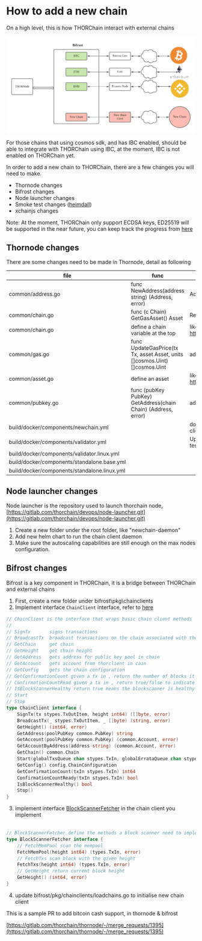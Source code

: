 # How to add a new chain

On a high level, this is how THORChain interact with external chains

![images/newchain.png](images/newchain.png)

For those chains that using cosmos sdk, and has IBC enabled, should be able to integrate with THORChain using IBC, at the moment, IBC is not enabled on THORChain yet.

In order to add a new chain to THORChain, there are a few changes you will need to make.

- Thornode changes
- Bifrost changes
- Node launcher changes
- Smoke test changes ([heimdall](https://gitlab.com/thorchain/heimdall))
- xchainjs changes

Note: At the moment, THORChain only support ECDSA keys, ED25519 will be supported in the near future, you can keep track the progress from [here](https://gitlab.com/thorchain/thornode/-/issues/972)

## Thornode changes

There are some changes need to be made in Thornode, detail as following

|file                                        |func                                                                      |logic                                                                                                                 |
|--------------------------------------------|--------------------------------------------------------------------------|----------------------------------------------------------------------------------------------------------------------|
|common/address.go                           |func NewAddress(address string) (Address, error)                          |Add logic to parse an address                                                                                         |
|common/chain.go                             |func (c Chain) GetGasAsset() Asset                                        |Return gas asset for the chain                                                                                        |
|common/chain.go                             |define a chain variable at the top                                        |like https://gitlab.com/thorchain/thornode/-/blob/develop/common/chain.go#L22                                         |
|common/gas.go                               |func UpdateGasPrice(tx Tx, asset Asset, units []cosmos.Uint) []cosmos.Uint|add logic in regards to how to update gas                                                                             |
|common/asset.go                             |define an asset                                                           |like https://gitlab.com/thorchain/thornode/-/blob/develop/common/asset.go#L22                                         |
|common/pubkey.go                            |func (pubKey PubKey) GetAddress(chain Chain) (Address, error)             |add logic to get address from a pubic key                                                                             |
|build/docker/components/newchain.yml        |                                                                          |docker composer file to run the chain client , run it in regtest mode , so as the client will be used for mocknet test|
|build/docker/components/validator.yml       |                                                                          |Update the files according to run chain client in docker composer, used it for test purpose                           |
|build/docker/components/validator.linux.yml |                                                                          |                                                                                                                      |
|build/docker/components/standalone.base.yml |                                                                          |                                                                                                                      |
|build/docker/components/standalone.linux.yml|                                                                          |                                                                                                                      |


## Node launcher changes

Node launcher is the repository used to launch thorchain node, [https://gitlab.com/thorchain/devops/node-launcher.git](https://gitlab.com/thorchain/devops/node-launcher.git)

1. Create a new folder under the root folder, like "newchain-daemon"
2. Add new helm chart  to run the chain client daemon
3. Make sure the autoscaling capabilities are still enough on the max nodes configuration.

## Bifrost changes

Bifrost is a key component in THORChain, it is a bridge between THORChain and external chains

1. First, create a new folder under bifrost\pkg\chainclients
2. Implement interface `ChainClient` interface, refer to [here](../bifrost/pkg/chainclients/chainclient.go) 

```go
// ChainClient is the interface that wraps basic chain client methods
//
// SignTx       signs transactions
// BroadcastTx  broadcast transactions on the chain associated with the client
// GetChain     get chain
// GetHeight    get chain height
// GetAddress   gets address for public key pool in chain
// GetAccount   gets account from thorclient in cain
// GetConfig	gets the chain configuration
// GetConfirmationCount given a tx in , return the number of blocks it need to wait for confirmation
// ConfirmationCountRead given a tx in , return true/false to indicate whether the tx in is ready to be confirmed
// IsBlockScannerHealthy return true means the blockscanner is healthy ,false otherwise
// Start
// Stop
type ChainClient interface {
	SignTx(tx stypes.TxOutItem, height int64) ([]byte, error)
	BroadcastTx(_ stypes.TxOutItem, _ []byte) (string, error)
	GetHeight() (int64, error)
	GetAddress(poolPubKey common.PubKey) string
	GetAccount(poolPubKey common.PubKey) (common.Account, error)
	GetAccountByAddress(address string) (common.Account, error)
	GetChain() common.Chain
	Start(globalTxsQueue chan stypes.TxIn, globalErrataQueue chan stypes.ErrataBlock)
	GetConfig() config.ChainConfiguration
	GetConfirmationCount(txIn stypes.TxIn) int64
	ConfirmationCountReady(txIn stypes.TxIn) bool
	IsBlockScannerHealthy() bool
	Stop()
}
```
3. implement interface [BlockScannerFetcher](../bifrost/blockscanner/blockscanner.go) in the chain client you implement
```go

// BlockScannerFetcher define the methods a block scanner need to implement
type BlockScannerFetcher interface {
    // FetchMemPool scan the mempool
    FetchMemPool(height int64) (types.TxIn, error)
    // FetchTxs scan block with the given height
    FetchTxs(height int64) (types.TxIn, error)
    // GetHeight return current block height
    GetHeight() (int64, error)
}

```
4. update bifrost/pkg/chainclients/loadchains.go to initialise new chain client

This is a sample PR to add bitcoin cash support, in thornode & bifrost

[https://gitlab.com/thorchain/thornode/-/merge_requests/1395](https://gitlab.com/thorchain/thornode/-/merge_requests/1395)